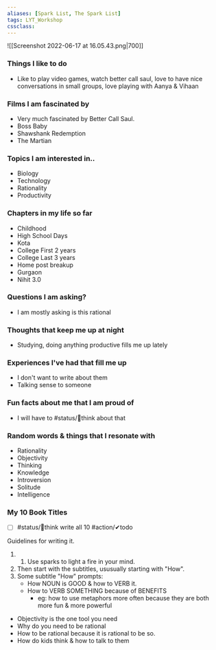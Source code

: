```yaml
---
aliases: [Spark List, The Spark List]
tags: LYT_Workshop 
cssclass: 
---
```




![[Screenshot 2022-06-17 at 16.05.43.png|700]]

### Things I like to do
- Like to play video games, watch better call saul, love to have nice conversations in small groups, love playing with Aanya & Vihaan
### Films I am fascinated by
- Very much fascinated by Better Call Saul.
- Boss Baby
- Shawshank Redemption
- The Martian
### Topics I am interested in..
- Biology
- Technology
- Rationality
- Productivity
### Chapters in my life so far
- Childhood
- High School Days
- Kota
- College First 2 years
- College Last 3 years
- Home post breakup
- Gurgaon
- Nihit 3.0
### Questions I am asking?
- I am mostly asking is this rational
### Thoughts that keep me up at night
- Studying, doing anything productive fills me up lately
### Experiences I've had that fill me up
- I don't want to write about them
- Talking sense to someone
### Fun facts about me that I am proud of
- I will have to #status/💭think about that
### Random words & things that I resonate with
- Rationality
- Objectivity
- Thinking
- Knowledge
- Introversion
- Solitude
- Intelligence

### My 10 Book Titles
- [ ] #status/💭think  write all 10 #action/✔todo 

Guidelines for writing it.
1. 1. Use sparks to light a fire in your mind. 
2. Then start with the subtitles, ususually starting with "How".
3. Some subtitle "How" prompts:
	- How NOUN is GOOD & how to VERB it.
	- How to VERB SOMETHING because of BENEFITS
		- eg: how to use metaphors more often because they are both more fun & more powerful

- Objectivity is the one tool you need
- Why do you need to be rational
- How to be rational because it is rational to be so.
- How do kids think & how to talk to them


